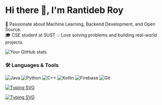 # Hi there 👋, I'm Rantideb Roy

🚀 Passionate about Machine Learning, Backend Development, and Open Source.  
🎓 CSE student at SUST 
💡 Love solving problems and building real-world projects.


![Your GitHub stats](https://github-readme-stats.vercel.app/api?username=rantidebRoy&show_icons=true&theme=tokyonight)

### 🛠️ Languages & Tools
![Java](https://img.shields.io/badge/Java-orange?logo=openjdk&logoColor=white)
![Python](https://img.shields.io/badge/Python-blue?logo=python&logoColor=white)
![C++](https://img.shields.io/badge/C++-00599C?logo=c%2B%2B&logoColor=white)
![Kotlin](https://img.shields.io/badge/Kotlin-purple?logo=kotlin&logoColor=white)
![Firebase](https://img.shields.io/badge/Firebase-ffca28?logo=firebase&logoColor=black)
![Git](https://img.shields.io/badge/Git-F05032?logo=git&logoColor=white)


[![Typing SVG](https://readme-typing-svg.herokuapp.com?size=24&color=00F700&center=true&vCenter=true&lines=Welcome+to+my+GitHub!;I+love+coding+💻;Open+Source+Enthusiast)](https://git.io/typing-svg)


[![Typing SVG](https://readme-typing-svg.herokuapp.com?size=24&color=00F700&center=true&vCenter=true&lines=Welcome+to+my+GitHub!;I+love+coding+💻;Open+Source+Enthusiast)](https://git.io/typing-svg)
